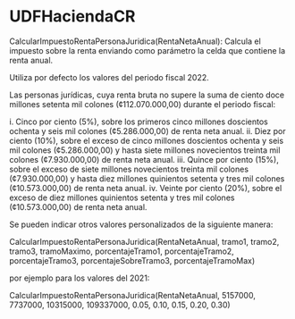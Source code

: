 # UDFHaciendaCR



CalcularImpuestoRentaPersonaJuridica(RentaNetaAnual):  Calcula el impuesto sobre la renta enviando como parámetro la celda que contiene la renta anual.

  Utiliza por defecto los valores del periodo fiscal 2022.
  
  
  
  
 Las personas jurídicas, cuya renta bruta no supere la suma de ciento doce millones
setenta mil colones (¢112.070.000,00) durante el periodo fiscal:

i. Cinco por ciento (5%), sobre los primeros cinco millones doscientos ochenta y
seis mil colones (¢5.286.000,00) de renta neta anual.
ii. Diez por ciento (10%), sobre el exceso de cinco millones doscientos ochenta y
seis mil colones (¢5.286.000,00) y hasta siete millones novecientos treinta mil
colones (¢7.930.000,00) de renta neta anual.
iii. Quince por ciento (15%), sobre el exceso de siete millones novecientos treinta
mil colones (¢7.930.000,00) y hasta diez millones quinientos setenta y tres mil
colones (¢10.573.000,00) de renta neta anual.
iv. Veinte por ciento (20%), sobre el exceso de diez millones quinientos setenta y
tres mil colones (¢10.573.000,00) de renta neta anual.


Se pueden indicar otros valores personalizados de la siguiente manera:

CalcularImpuestoRentaPersonaJuridica(RentaNetaAnual, tramo1, tramo2, tramo3, tramoMaximo, porcentajeTramo1,  porcentajeTramo2, porcentajeTramo3, porcentajeSobreTramo3, porcentajeTramoMax)

  por ejemplo para los valores del 2021:
  
  CalcularImpuestoRentaPersonaJuridica(RentaNetaAnual, 5157000, 7737000, 10315000, 109337000, 0.05,  0.10, 0.15, 0.20, 0.30)
  
    
